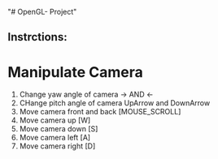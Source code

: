 "# OpenGL- Project" 

## Instrctions:
# Manipulate Camera
1. Change yaw angle of camera -> AND <-
2. CHange pitch angle of camera UpArrow and DownArrow
3. Move camera front and back [MOUSE_SCROLL]
4. Move camera up [W]
5. Move camera down [S]
6. Move camera left [A]
7. Move camera right [D]